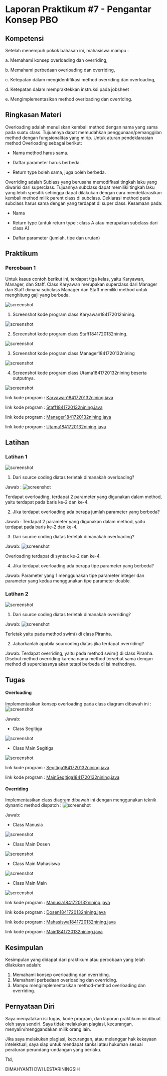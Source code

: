 # Laporan Praktikum #7 - Pengantar Konsep PBO

## Kompetensi

Setelah menempuh pokok bahasan ini, mahasiswa mampu : 

a. Memahami konsep overloading dan overriding,

b. Memahami perbedaan overloading dan overriding, 

c. Ketepatan dalam mengidentifikasi method overriding dan overloading,

d. Ketepatan dalam mempraktekkan instruksi pada jobsheet 

e. Mengimplementasikan method overloading dan overriding. 

## Ringkasan Materi

Overloading  adalah menuliskan kembali method dengan nama yang sama pada suatu class. Tujuannya dapat memudahkan penggunaan/pemanggilan method dengan fungsionalitas yang mirip. 
Untuk aturan pendeklarasian method Overloading sebagai berikut: 
* Nama method harus sama. 

* Daftar parameter harus berbeda. 

* Return type boleh sama, juga boleh berbeda. 

 Overriding  adalah Sublass yang berusaha memodifkasi tingkah laku yang diwarisi dari superclass. Tujuannya subclass dapat memiliki tingkah laku yang lebih spesifik sehingga dapat dilakukan dengan cara mendeklarasikan kembali method milik parent class di subclass. Deklarasi method pada subclass harus sama dengan yang terdapat di super class. 
 Kesamaan pada: 
 * Nama 

 * Return type (untuk return type : class A atau merupakan subclass dari class A) 

 * Daftar parameter (jumlah, tipe dan urutan) 

## Praktikum

### Percobaan 1
Untuk kasus contoh berikut ini, terdapat tiga kelas, yaitu Karyawan, Manager, dan Staff. Class Karyawan merupakan superclass dari Manager dan Staff dimana subclass Manager dan Staff memiliki method untuk menghitung gaji yang berbeda. 

![screenshot](img/pb1.PNG) 


1. Screenshot kode program class Karyawan184172012nining.

![screenshot](img/pb1a.PNG) 

2. Screenshot kode program class Staff1841720132nining.

![screenshot](img/pb1b.PNG) 

3. Screenshot kode program class Manager1841720132nining

![screenshot](img/pb1c.PNG) 

4. Screenshot kode program class Utama1841720132nining beserta outputnya.

![screenshot](img/pb1d.PNG) 

link kode program : [Karyawan1841720132nining.java](../../src/7_Overriding_dan_Overloading/Karyawan1841720132nining.java)

link kode program : [Staff1841720132nining.java](../../src/7_Overriding_dan_Overloading/Staff1841720132nining.java)

link kode program : [Manager1841720132nining.java](../../src/7_Overriding_dan_Overloading/Manager1841720132nining.java)

link kode program : [Utama1841720132nining.java](../../src/7_Overriding_dan_Overloading/Utama1841720132nining.java)


## Latihan

### Latihan 1
![screenshot](img/lat.PNG) 

1. Dari source coding diatas terletak dimanakah overloading?

Jawab : 
![screenshot](img/prtny1.PNG)

Terdapat overloading, terdapat 2 parameter yang digunakan dalam method, yaitu terdapat pada baris ke-2 dan ke-4. 
 
2. Jika terdapat overloading ada berapa jumlah parameter yang berbeda?

Jawab : Terdapat 2 parameter yang digunakan dalam method, yaitu terdapat pada baris ke-2 dan ke-4. 

3. Dari source coding diatas terletak dimanakah overloading? 

Jawab:
![screenshot](img/prtny2.PNG)

Overloading terdapat di syntax ke-2 dan ke-4. 

4. Jika terdapat overloading ada berapa tipe parameter yang berbeda? 

Jawab: Parameter yang 1 menggunakan tipe parameter integer dan parameter yang kedua menggunakan tipe parameter double.

### Latihan 2
![screenshot](img/lat1.PNG) 

1.  Dari source coding diatas terletak dimanakah overriding? 

Jawab: 
![screenshot](img/prtny4.PNG)

Terletak yaitu pada method swim() di class Piranha. 

2. Jabarkanlah apabila sourcoding diatas jika terdapat overriding? 

Jawab: Terdapat overriding, yaitu pada method swim() di class Piranha. Disebut method overriding karena nama method tersebut sama dengan method di superclassnya akan tetapi berbeda di isi methodnya. 

## Tugas


#### Overloading 
Implementasikan konsep overloading pada class diagram dibawah ini : 
![screenshot](img/tugas1.PNG)

 Jawab: 
 
 - Class Segitiga

 ![screenshot](img/tgsa.PNG)

 - Class Main Segitiga

 ![screenshot](img/tgsb.PNG)

link kode program : [Segitiga1841720132nining.java](../../src/7_Overriding_dan_Overloading/Segitiga1841720132nining.java)

link kode program : [MainSegitiga1841720132nining.java](../../src/7_Overriding_dan_Overloading/MainSegitiga1841720132nining.java)


#### Overriding
Implementasikan class diagram dibawah ini dengan menggunakan teknik dynamic method dispatch : 
![screenshot](img/tugas2.PNG)

Jawab: 
 
 - Class Manusia

 ![screenshot](img/tgsc.PNG)

 - Class Main Dosen

 ![screenshot](img/tgsd.PNG)

  - Class Main Mahasiswa

 ![screenshot](img/tgse.PNG)

  - Class Main Main

 ![screenshot](img/tgsf.PNG)

link kode program : [Manusia1841720132nining.java](../../src/7_Overriding_dan_Overloading/Manusia1841720132nining.java)

link kode program : [Dosen1841720132nining.java](../../src/7_Overriding_dan_Overloading/Dosen1841720132nining.java)

link kode program : [Mahasiswa1841720132nining.java](../../src/7_Overriding_dan_Overloading/Mahasiswa1841720132nining.java)

link kode program : [Main1841720132nining.java](../../src/7_Overriding_dan_Overloading/Main1841720132nining.java)


## Kesimpulan

Kesimpulan yang didapat dari praktikum atau percobaan yang telah dilakukan adalah: 
1. Memahami konsep overloading dan overriding. 
2. Memahami perbedaan overloading dan overriding. 
3. Mampu mengimplementasikan method-method overloading dan overriding. 

## Pernyataan Diri

Saya menyatakan isi tugas, kode program, dan laporan praktikum ini dibuat oleh saya sendiri. Saya tidak melakukan plagiasi, kecurangan, menyalin/menggandakan milik orang lain.

Jika saya melakukan plagiasi, kecurangan, atau melanggar hak kekayaan intelektual, saya siap untuk mendapat sanksi atau hukuman sesuai peraturan perundang-undangan yang berlaku.

Ttd,

DIMAHYANTI DWI LESTARININGSIH